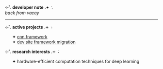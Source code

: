 ⊹˚. <b>developer note</b> .𖥔 ݁ ˖
<br><i>back from vacay</i>
<hr>

⊹˚. <b>active projects</b> .𖥔 ݁ ˖
<ul>
  ✦ <a href="https://github.com/yammei/convolution.git">cnn framework</a><br>
  ✦ <a href="https://github.com/yammei/yammei.github.io">dev site framework migration</a><br>
</ul>

⊹˚. <b>research interests</b> .𖥔 ݁ ˖
<ul>
    ✦ hardware-efficient computation techniques for deep learning<br>
</ul>
